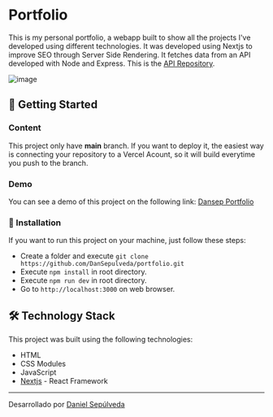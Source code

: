 # Portfolio

This is my personal portfolio, a webapp built to show all the projects I've developed using different technologies. It was developed using Nextjs to improve SEO through Server Side Rendering. It fetches data from an API developed with Node and Express. This is the [API Repository](https://github.com/DanSepulveda/portfolio-api).

![image](https://i.ibb.co/TB3gpNk/demo.gif)

## 🚀 Getting Started

### Content

This project only have **main** branch. If you want to deploy it, the easiest way is connecting your repository to a Vercel Acount, so it will build everytime you push to the branch.

### Demo

You can see a demo of this project on the following link: [Dansep Portfolio](https://dansep.vercel.app/)

### 🔧 Installation

If you want to run this project on your machine, just follow these steps:

- Create a folder and execute `git clone https://github.com/DanSepulveda/portfolio.git`
- Execute `npm install` in root directory.
- Execute `npm run dev` in root directory.
- Go to `http://localhost:3000` on web browser.

## 🛠️ Technology Stack

This project was built using the following technologies:

- HTML
- CSS Modules
- JavaScript
- [Nextjs](https://nextjs.org/) - React Framework

---

Desarrollado por [Daniel Sepúlveda](https://github.com/DanSepulveda/)